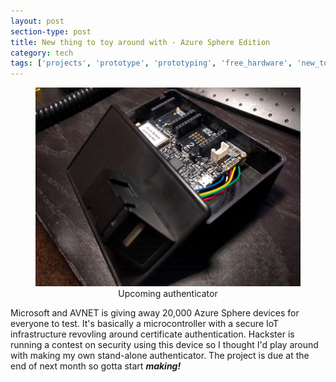 ```yaml
---
layout: post
section-type: post
title: New thing to toy around with - Azure Sphere Edition
category: tech
tags: ['projects', 'prototype', 'prototyping', 'free_hardware', 'new_toy']
---
```


<figure>
   <center>
	    <img src="/img/2019-09-25/azure_sphere.jpg">
      <figcaption align="center">Upcoming authenticator</figcaption>
   </center>
</figure>

Microsoft and AVNET is giving away 20,000 Azure Sphere devices for everyone to test. It's basically a microcontroller with a secure IoT infrastructure revovling around certificate authentication. Hackster is running a contest on security using this device so I thought I'd play around with making my own stand-alone authenticator. The project is due at the end of next month so gotta start <b><i>making!</i></b>

